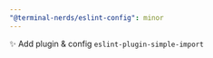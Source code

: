 ```yaml
---
"@terminal-nerds/eslint-config": minor
---
```


✨ Add plugin & config `eslint-plugin-simple-import`
